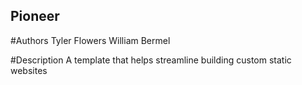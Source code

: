 Pioneer
-------

#Authors
Tyler Flowers
William Bermel

#Description
A template that helps streamline building custom static websites


